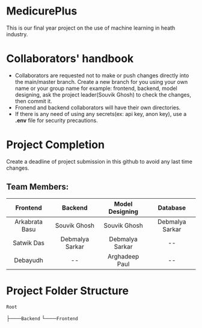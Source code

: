 # MedicurePlus

This is our final year project on the use of machine learning in heath industry.

# Collaborators' handbook

* Collaborators are requested not to make or push changes directly into the main/master branch. Create a new branch for you using your own name or your group name for example: frontend, backend, model designing, ask the project leader(Souvik Ghosh) to check the changes, then commit it.
* Fronend and backend collaborators will have their own directories.
* If there is any need of using any secrets(ex: api key, anon key), use a **.env** file for security precautions.

# Project Completion

Create a deadline of project submission in this github to avoid any last time changes.

## Team Members:

|    Frontend    |     Backend     | Model Designing |    Database    |
| :------------: | :-------------: | :-------------: | :-------------: |
| Arkabrata Basu |  Souvik Ghosh  |  Souvik Ghosh  | Debmalya Sarkar |
|   Satwik Das   | Debmalya Sarkar | Debmalya Sarkar |       --       |
|    Debayudh    |       --       | Arghadeep Paul |       --       |

# Project Folder Structure

`Root`

├───`Backend`
└───`Frontend`
